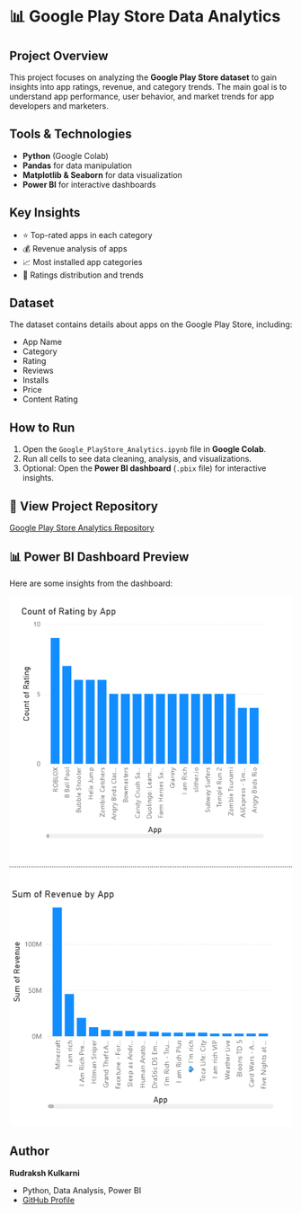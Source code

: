 # 📊 Google Play Store Data Analytics

## Project Overview
This project focuses on analyzing the **Google Play Store dataset** to gain insights into app ratings, revenue, and category trends. The main goal is to understand app performance, user behavior, and market trends for app developers and marketers.

## Tools & Technologies
- **Python** (Google Colab)  
- **Pandas** for data manipulation  
- **Matplotlib & Seaborn** for data visualization  
- **Power BI** for interactive dashboards  

## Key Insights
- ⭐ Top-rated apps in each category  
- 💰 Revenue analysis of apps  
- 📈 Most installed app categories  
- 💬 Ratings distribution and trends  

## Dataset
The dataset contains details about apps on the Google Play Store, including:  
- App Name  
- Category  
- Rating  
- Reviews  
- Installs  
- Price  
- Content Rating  

## How to Run
1. Open the `Google_PlayStore_Analytics.ipynb` file in **Google Colab**.  
2. Run all cells to see data cleaning, analysis, and visualizations.  
3. Optional: Open the **Power BI dashboard** (`.pbix` file) for interactive insights.

## 🔗 View Project Repository
[Google Play Store Analytics Repository](https://github.com/rudrakulkarni04/google-playstore-analytics)

## 📊 Power BI Dashboard Preview

Here are some insights from the dashboard:

![Top_Rating](https://github.com/rudrakulkarni04/google-playstore-analytics/blob/main/Rating.png)  
![Top App Revenue](https://github.com/rudrakulkarni04/google-playstore-analytics/blob/main/Revenue.png)  

## Author
**Rudraksh Kulkarni**  
- Python, Data Analysis, Power BI  
- [GitHub Profile](https://github.com/rudrakulkarni04)
